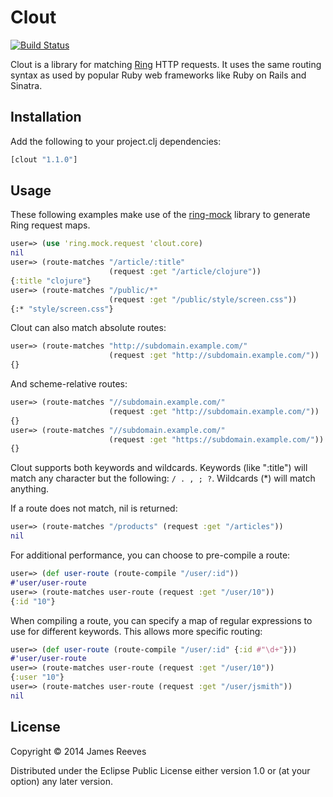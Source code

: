 # Clout

[![Build Status](https://travis-ci.org/weavejester/clout.svg?branch=master)](https://travis-ci.org/weavejester/clout)

Clout is a library for matching [Ring][1] HTTP requests. It uses the same
routing syntax as used by popular Ruby web frameworks like Ruby on Rails and
Sinatra.

[1]: https://github.com/ring-clojure/ring

## Installation

Add the following to your project.clj dependencies:

```clj
[clout "1.1.0"]
```

## Usage

These following examples make use of the [ring-mock][2] library to
generate Ring request maps.

[2]: https://github.com/weavejester/ring-mock

```clj
user=> (use 'ring.mock.request 'clout.core)
nil
user=> (route-matches "/article/:title"
                      (request :get "/article/clojure"))
{:title "clojure"}
user=> (route-matches "/public/*"
                      (request :get "/public/style/screen.css"))
{:* "style/screen.css"}
```

Clout can also match absolute routes:

```clj
user=> (route-matches "http://subdomain.example.com/"
                      (request :get "http://subdomain.example.com/"))
{}
```
And scheme-relative routes:

```clj
user=> (route-matches "//subdomain.example.com/"
                      (request :get "http://subdomain.example.com/"))
{}
user=> (route-matches "//subdomain.example.com/"
                      (request :get "https://subdomain.example.com/"))
{}
```

Clout supports both keywords and wildcards. Keywords (like ":title") will
match any character but the following: `/ . , ; ?`. Wildcards (*) will match
anything.

If a route does not match, nil is returned:

```clj
user=> (route-matches "/products" (request :get "/articles"))
nil
```

For additional performance, you can choose to pre-compile a route:

```clj
user=> (def user-route (route-compile "/user/:id"))
#'user/user-route
user=> (route-matches user-route (request :get "/user/10"))
{:id "10"}
```

When compiling a route, you can specify a map of regular expressions to use
for different keywords. This allows more specific routing:

```clj
user=> (def user-route (route-compile "/user/:id" {:id #"\d+"}))
#'user/user-route
user=> (route-matches user-route (request :get "/user/10"))
{:user "10"}
user=> (route-matches user-route (request :get "/user/jsmith"))
nil
```

## License

Copyright © 2014 James Reeves

Distributed under the Eclipse Public License either version 1.0 or (at
your option) any later version.

